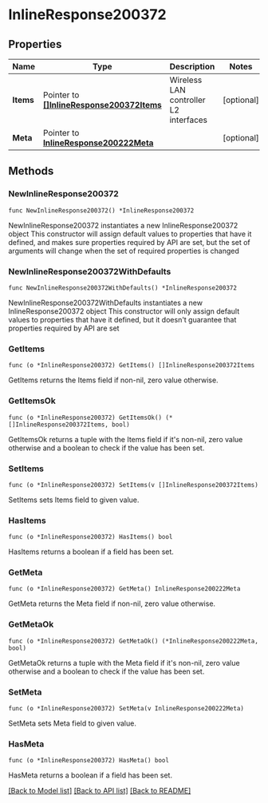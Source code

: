 # InlineResponse200372

## Properties

Name | Type | Description | Notes
------------ | ------------- | ------------- | -------------
**Items** | Pointer to [**[]InlineResponse200372Items**](InlineResponse200372Items.md) | Wireless LAN controller L2 interfaces | [optional] 
**Meta** | Pointer to [**InlineResponse200222Meta**](InlineResponse200222Meta.md) |  | [optional] 

## Methods

### NewInlineResponse200372

`func NewInlineResponse200372() *InlineResponse200372`

NewInlineResponse200372 instantiates a new InlineResponse200372 object
This constructor will assign default values to properties that have it defined,
and makes sure properties required by API are set, but the set of arguments
will change when the set of required properties is changed

### NewInlineResponse200372WithDefaults

`func NewInlineResponse200372WithDefaults() *InlineResponse200372`

NewInlineResponse200372WithDefaults instantiates a new InlineResponse200372 object
This constructor will only assign default values to properties that have it defined,
but it doesn't guarantee that properties required by API are set

### GetItems

`func (o *InlineResponse200372) GetItems() []InlineResponse200372Items`

GetItems returns the Items field if non-nil, zero value otherwise.

### GetItemsOk

`func (o *InlineResponse200372) GetItemsOk() (*[]InlineResponse200372Items, bool)`

GetItemsOk returns a tuple with the Items field if it's non-nil, zero value otherwise
and a boolean to check if the value has been set.

### SetItems

`func (o *InlineResponse200372) SetItems(v []InlineResponse200372Items)`

SetItems sets Items field to given value.

### HasItems

`func (o *InlineResponse200372) HasItems() bool`

HasItems returns a boolean if a field has been set.

### GetMeta

`func (o *InlineResponse200372) GetMeta() InlineResponse200222Meta`

GetMeta returns the Meta field if non-nil, zero value otherwise.

### GetMetaOk

`func (o *InlineResponse200372) GetMetaOk() (*InlineResponse200222Meta, bool)`

GetMetaOk returns a tuple with the Meta field if it's non-nil, zero value otherwise
and a boolean to check if the value has been set.

### SetMeta

`func (o *InlineResponse200372) SetMeta(v InlineResponse200222Meta)`

SetMeta sets Meta field to given value.

### HasMeta

`func (o *InlineResponse200372) HasMeta() bool`

HasMeta returns a boolean if a field has been set.


[[Back to Model list]](../README.md#documentation-for-models) [[Back to API list]](../README.md#documentation-for-api-endpoints) [[Back to README]](../README.md)



